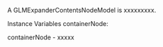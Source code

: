 A GLMExpanderContentsNodeModel is xxxxxxxxx.Instance Variables	containerNode:		<Object>containerNode	- xxxxx